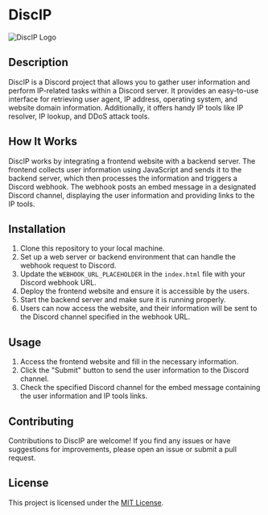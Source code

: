 # DiscIP

![DiscIP Logo](https://tinypic.host/images/2023/07/18/imagebe53bf784cc7a1a7.png)

## Description
DiscIP is a Discord project that allows you to gather user information and perform IP-related tasks within a Discord server. It provides an easy-to-use interface for retrieving user agent, IP address, operating system, and website domain information. Additionally, it offers handy IP tools like IP resolver, IP lookup, and DDoS attack tools.

## How It Works
DiscIP works by integrating a frontend website with a backend server. The frontend collects user information using JavaScript and sends it to the backend server, which then processes the information and triggers a Discord webhook. The webhook posts an embed message in a designated Discord channel, displaying the user information and providing links to the IP tools.

## Installation
1. Clone this repository to your local machine.
2. Set up a web server or backend environment that can handle the webhook request to Discord.
3. Update the `WEBHOOK_URL_PLACEHOLDER` in the `index.html` file with your Discord webhook URL.
4. Deploy the frontend website and ensure it is accessible by the users.
5. Start the backend server and make sure it is running properly.
6. Users can now access the website, and their information will be sent to the Discord channel specified in the webhook URL.

## Usage
1. Access the frontend website and fill in the necessary information.
2. Click the "Submit" button to send the user information to the Discord channel.
3. Check the specified Discord channel for the embed message containing the user information and IP tools links.

## Contributing
Contributions to DiscIP are welcome! If you find any issues or have suggestions for improvements, please open an issue or submit a pull request.

## License
This project is licensed under the [MIT License](LICENSE).
